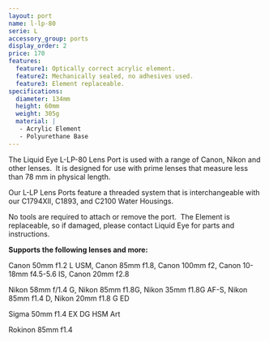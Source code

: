 ```yaml
---
layout: port
name: l-lp-80
serie: L
accessory_group: ports
display_order: 2
price: 170
features:
  feature1: Optically correct acrylic element.
  feature2: Mechanically sealed, no adhesives used.
  feature3: Element replaceable.
specifications:
  diameter: 134mm
  height: 60mm
  weight: 305g
  material: |
   - Acrylic Element
   - Polyurethane Base
---
```

The Liquid Eye L-LP-80 Lens Port is used with a range of Canon, Nikon and other lenses.  It is designed for use with prime lenses that measure less than 78 mm in physical length.

Our L-LP Lens Ports feature a threaded system that is interchangeable with our C1794XII, C1893, and C2100 Water Housings.  

No tools are required to attach or remove the port.  The Element is replaceable, so if damaged, please contact Liquid Eye for parts and instructions.

**Supports the following lenses and more:**

Canon	50mm f1.2 L USM, Canon 85mm f1.8, Canon	100mm f2, Canon	10-18mm f4.5-5.6 IS, Canon 20mm f2.8

Nikon	58mm f/1.4 G, Nikon	85mm f1.8G, Nikon	35mm f1.8G AF-S, Nikon 85mm f1.4 D, Nikon 20mm f1.8 G ED

Sigma 50mm f1.4 EX DG HSM Art

Rokinon 85mm f1.4
